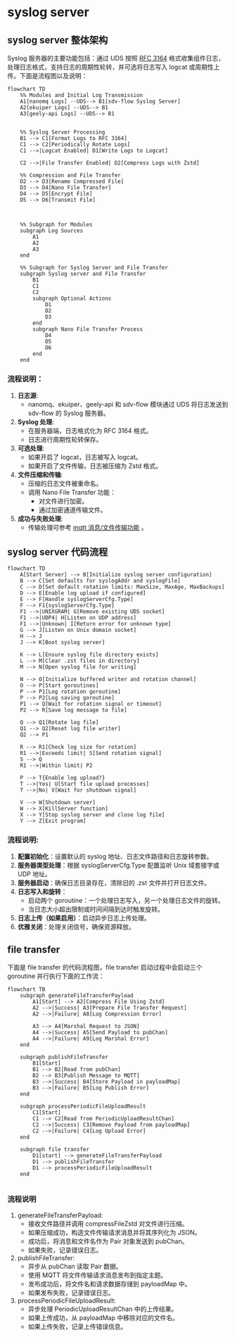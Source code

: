 # syslog server

## syslog server 整体架构

Syslog 服务器的主要功能包括：通过 UDS 按照 [RFC 3164](https://www.rfc-editor.org/rfc/rfc3164.html) 格式收集组件日志，处理日志格式，支持日志的周期性轮转，并可选将日志写入 logcat 或周期性上传。下面是流程图以及说明：

```mermaid
flowchart TD
    %% Modules and Initial Log Transmission
    A1[nanomq Logs] --UDS--> B1[sdv-flow Syslog Server]
    A2[ekuiper Logs] --UDS--> B1
    A3[geely-api Logs] --UDS--> B1


    %% Syslog Server Processing
    B1 --> C1[Format Logs to RFC 3164]
    C1 --> C2[Periodically Rotate Logs]
    C1 -->|Logcat Enabled| D1[Write Logs to Logcat]

    C2 -->|File Transfer Enabled| D2[Compress Logs with Zstd]

    %% Compression and File Transfer
    D2 --> D3[Rename Compressed File]
    D3 --> D4[Nano File Transfer]
    D4 --> D5[Encrypt File]
    D5 --> D6[Transmit File]


    
    %% Subgraph for Modules
    subgraph Log Sources
        A1
        A2
        A3
    end

    %% Subgraph for Syslog Server and File Transfer
    subgraph Syslog server and File Transfer
        B1
        C1
        C2
        subgraph Optional Actions
            D1
            D2
            D3 
        end
        subgraph Nano File Transfer Process
            D4
            D5 
            D6
        end
    end
```
### 流程说明：
1. **日志源**: 
    - nanomq、ekuiper、geely-api 和 sdv-flow 模块通过 UDS 将日志发送到 sdv-flow 的 Syslog 服务器。
2. **Syslog 处理**:
    - 在服务器端，日志格式化为 RFC 3164 格式。
    - 日志进行周期性轮转保存。
3. **可选处理**:
    - 如果开启了 logcat，日志被写入 logcat。
    - 如果开启了文件传输，日志被压缩为 Zstd 格式。
4. **文件压缩和传输**:
    - 压缩的日志文件被重命名。
    - 调用 Nano File Transfer 功能：
        - 对文件进行加密。
        - 通过加密通道传输文件。
5. **成功与失败处理**:
    - 传输处理可参考 [mqtt 消息/文件传输功能](../../communication-databus/file-transfer.md) 。

## syslog server 代码流程

```mermaid
flowchart TD
    A[Start Server] --> B[Initialize syslog server configuration]
    B --> C[Set defaults for syslogAddr and syslogFile]
    C --> D[Set default rotation limits: MaxSize, MaxAge, MaxBackups]
    D --> E[Enable log upload if configured]
    E --> F[Handle syslogServerCfg.Type]
    F --> F1{syslogServerCfg.Type}
    F1 -->|UNIXGRAM| G[Remove existing UDS socket]
    F1 -->|UDP4| H[Listen on UDP address]
    F1 -->|Unknown| I[Return error for unknown type]
    G --> J[Listen on Unix domain socket]
    H --> J
    J --> K[Boot syslog server]

    K --> L[Ensure syslog file directory exists]
    L --> M[Clear .zst files in directory]
    M --> N[Open syslog file for writing]

    N --> O[Initialize buffered writer and rotation channel]
    O --> P[Start goroutines]
    P --> P1[Log rotation goroutine]
    P --> P2[Log saving goroutine]
    P1 --> Q[Wait for rotation signal or timeout]
    P2 --> R[Save log message to file]

    Q --> Q1[Rotate log file]
    Q1 --> Q2[Reset log file writer]
    Q2 --> P1

    R --> R1[Check log size for rotation]
    R1 -->|Exceeds limit| S[Send rotation signal]
    S --> Q
    R1 -->|Within limit| P2

    P --> T{Enable log upload?}
    T -->|Yes| U[Start file upload processes]
    T -->|No| V[Wait for shutdown signal]

    V --> W[Shutdown server]
    W --> X[KillServer function]
    X --> Y[Stop syslog server and close log file]
    Y --> Z[Exit program]
```
### 流程说明:
1. **配置初始化**：设置默认的 syslog 地址、日志文件路径和日志旋转参数。
2. **服务器类型处理**：根据 syslogServerCfg.Type 配置监听 Unix 域套接字或 UDP 地址。
3. **服务器启动**：确保日志目录存在，清除旧的 .zst 文件并打开日志文件。
4. **日志写入和旋转**：
    - 启动两个 goroutine：一个处理日志写入，另一个处理日志文件的旋转。
    - 当日志大小超出限制或时间间隔到达时触发旋转。
5. **日志上传（如果启用）**：启动异步日志上传处理。
6. **优雅关闭**：处理关闭信号，确保资源释放。

## file transfer
下面是 file transfer 的代码流程图，file transfer 启动过程中会启动三个 goroutine 并行执行下面的工作流：
```mermaid
flowchart TB
    subgraph generateFileTransferPayload
        A1[Start] --> A2[Compress File Using Zstd]
        A2 -->|Success| A3[Prepare File Transfer Request]
        A2 -->|Failure| A8[Log Compression Error]

        A3 --> A4[Marshal Request to JSON]
        A4 -->|Success| A5[Send Payload to pubChan]
        A4 -->|Failure| A9[Log Marshal Error]
    end

    subgraph publishFileTransfer
        B1[Start]
        B1 --> B2[Read from pubChan]
        B2 --> B3[Publish Message to MQTT]
        B3 -->|Success| B4[Store Payload in payloadMap]
        B3 -->|Failure| B5[Log Publish Error]
    end

    subgraph processPeriodicFileUploadResult
        C1[Start]
        C1 --> C2[Read from PeriodicUploadResultChan]
        C2 -->|Success| C3[Remove Payload from payloadMap]
        C2 -->|Failure| C4[Log Upload Error]
    end

    subgraph file transfer
        D1[start] --> generateFileTransferPayload
        D1 --> publishFileTransfer
        D1 --> processPeriodicFileUploadResult
    end


```
### 流程说明
1. generateFileTransferPayload:
    - 接收文件路径并调用 compressFileZstd 对文件进行压缩。
    - 如果压缩成功，构造文件传输请求消息并将其序列化为 JSON。
    - 成功后，将消息和文件名作为 Pair 对象发送到 pubChan。
    - 如果失败，记录错误日志。
2. publishFileTransfer:
    - 异步从 pubChan 读取 Pair 数据。
    - 使用 MQTT 将文件传输请求消息发布到指定主题。
    - 发布成功后，将文件名和请求数据存储到 payloadMap 中。
    - 如果发布失败，记录错误日志。
3. processPeriodicFileUploadResult:
    - 异步处理 PeriodicUploadResultChan 中的上传结果。
    - 如果上传成功，从 payloadMap 中移除对应的文件名。
    - 如果上传失败，记录上传错误信息。
